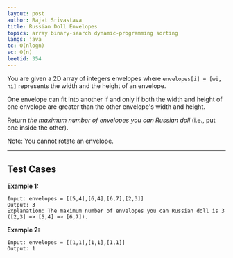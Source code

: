 ```yaml
---
layout: post
author: Rajat Srivastava
title: Russian Doll Envelopes
topics: array binary-search dynamic-programming sorting
langs: java
tc: O(nlogn)
sc: O(n)
leetid: 354
---
```


You are given a 2D array of integers envelopes where `envelopes[i] = [wi, hi]` represents the width and the height of an envelope.

One envelope can fit into another if and only if both the width and height of one envelope are greater than the other envelope's width and height.

Return _the maximum number of envelopes you can Russian doll_ (i.e., put one inside the other).

Note: You cannot rotate an envelope.

---

## Test Cases

**Example 1:** 
```
Input: envelopes = [[5,4],[6,4],[6,7],[2,3]]
Output: 3
Explanation: The maximum number of envelopes you can Russian doll is 3 ([2,3] => [5,4] => [6,7]).
```

**Example 2:** 
```
Input: envelopes = [[1,1],[1,1],[1,1]]
Output: 1
```